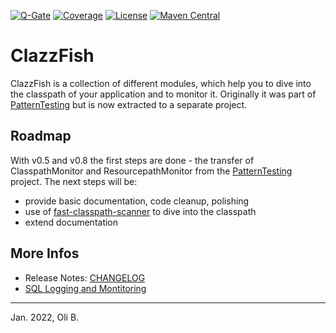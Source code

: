 [![Q-Gate](https://sonarcloud.io/api/project_badges/measure?metric=alert_status&project=de.aosd.clazzfish:clazzfish)](https://sonarcloud.io/dashboard?id=de.aosd.clazzfish%3Aclazzfish)
[![Coverage](https://sonarcloud.io/api/project_badges/measure?project=de.aosd.clazzfish%3Aclazzfish&metric=coverage)](https://sonarcloud.io/dashboard?id=de.aosd.clazzfish%3Aclazzfish)
[![License](https://img.shields.io/badge/License-Apache%202.0-blue.svg)](http://www.apache.org/licenses/LICENSE-2.0.html)
[![Maven Central](https://maven-badges.herokuapp.com/maven-central/de.aosd.clazzfish/clazzfish/badge.svg)](https://maven-badges.herokuapp.com/maven-central/de.aosd.clazzfish/clazzfish)

# ClazzFish

ClazzFish is a collection of different modules, which help you to dive into the classpath of your application and to monitor it.
Originally it was part of [PatternTesting](http://patterntesting.org) but is now extracted to a separate project.



## Roadmap

With v0.5 and v0.8 the first steps are done - the transfer of ClasspathMonitor and ResourcepathMonitor from the [PatternTesting](http://patterntesting.org) project.
The next steps will be:

* provide basic documentation, code cleanup, polishing
* use of [fast-classpath-scanner](https://github.com/lukehutch/fast-classpath-scanner) to dive into the classpath
* extend documentation



## More Infos

* Release Notes: [CHANGELOG](CHANGELOG.md)
* [SQL Logging and Montitoring](src/doc/SQL-Logging.adoc)

---
Jan. 2022,
Oli B.

